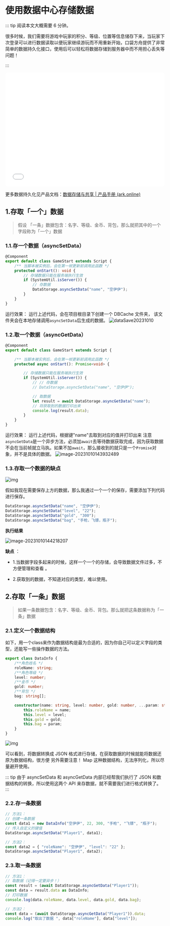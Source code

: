 # 使用数据中心存储数据

::: tip 阅读本文大概需要 6 分钟。

很多时候，我们需要将游戏中玩家的积分、等级、位置等信息储存下来，当玩家下次登录可以进行数据读取以便玩家继续游玩而不用重新开始，口袋方舟提供了非常简单的数据持久化接口，使用后可以轻松将数据存储到服务器中而不用担心丢失等问题！

:::

<iframe sandbox="allow-scripts allow-downloads allow-same-origin allow-popups allow-presentation allow-forms" frameborder="0" draggable="false" allowfullscreen="" allow="encrypted-media;" referrerpolicy="" aha-samesite="" class="iframe-loaded" src="//player.bilibili.com/player.html?aid=322817180&bvid=BV1qw411q7ba&cid=1317949529&p=23&autoplay=0" style="border-radius: 7px; width: 100%; height: 360px;"></iframe>

更多数据持久化见产品文档：[数据存储与共享 | 产品手册 (ark.online)](https://docs.ark.online/Scripting/DataStorage.html)

## 1.存取「一个」数据
> 假设 「一条」数据包含：名字、等级、金币、背包，那么就把其中的一个字段称为「一个」数据

### 1.1.存一个数据（asyncSetData）

```typescript
@Component
export default class GameStart extends Script {
    /** 当脚本被实例后，会在第一帧更新前调用此函数 */
    protected onStart(): void {
        // 存储数据只能在服务端执行生效
        if (SystemUtil.isServer()) {
            // 存数据
            DataStorage.asyncSetData("name", "空伊伊");
        }
    }
}
```

运行效果： 运行上述代码，会在项目根目录下创建一个 DBCache 文件夹， 该文件夹会在本地存储调用`asyncSetData`后生成的数据。
![dataSave20231010](https://arkimg.ark.online/dataSave20231010.gif)

### 1.2.取一个数据（asyncGetData）

```typescript
@Component
export default class GameStart extends Script {

    /** 当脚本被实例后，会在第一帧更新前调用此函数 */
    protected async onStart(): Promise<void> {

        // 存储数据只能在服务端执行生效
        if (SystemUtil.isServer()) {
            // // 存数据
            // DataStorage.asyncSetData("name", "空伊伊");

            // 取数据
            let result = await DataStorage.asyncGetData("name");
            // 将获取到的数据打印出来
            console.log(result.data);
        }
    }
}
```
运行效果： 运行上述代码，根据键"name"去取到对应的值并打印出来 注意`asyncGetData`是一个异步方法，必须加`await`去等待数据获取完成，因为获取数据不会在当前帧就立马执。如果不加`await`，那么接收到的就只是一个`Promise`对象，并不是具体的数据。
![image-20231010143932489](https://arkimg.ark.online/image-20231010143932489.webp) 

### 1.3.存取一个数据的缺点

![img](https://ali-forum.ark.online/forum/202302/20/141655tws4vwvnqxakhkx7.png)

假如我现在需要保存上方的数据，那么我通过一个一个的保存，需要添加下列代码进行保存。

```typescript
DataStorage.asyncSetData("name", "空伊伊");
DataStorage.asyncSetData("level", "22");
DataStorage.asyncSetData("gold", "300");
DataStorage.asyncSetData("bag", "手枪，飞镖，瓶子");
```

**执行结果**

![image-20231010144218207](https://arkimg.ark.online/image-20231010144218207.webp)

  **缺点** ：

- 1.当数据字段多起来的时候，这样一个一个的存储，会导致数据文件过多，不方便管理和查看 。

- 2.获取到的数据，不知道对应的类型，难以使用。

## 2.存取「一条」数据

> 如果一条数据包含：名字、等级、金币、背包。那么就把这条数据称为「一条」数据

### 2.1.定义一个数据结构

如下，用一个class来作为数据结构是最为合适的，因为你自己可以定义字段的类型，还能写一些操作数据的方法。

```typescript
export class DataInfo {
    /**角色姓名 */
    roleName: string;
    /**角色等级 */
    level: number;
    /**金币 */
    gold: number;
    /**背包 */
    bag: string[];

    constructor(name: string, level: number, gold: number, ...param: string[]) {
        this.roleName = name;
        this.level = level;
        this.gold = gold;
        this.bag = param;
    }
}
```

![img](https://ali-forum.ark.online/forum/202302/20/144632pvwx5m2e7w2vv5ns.png)

可以看到，将数据转换成 JSON 格式进行存储，在获取数据的时候就能将数据还原为数据结构，很方便
另外需要注意！
Map 这种数据结构，无法序列化，所以尽量避开使用。

::: tip
由于 asyncSetData 和 asyncGetData 内部已经帮我们执行了 JSON 和数据结构的转换，所以使用这两个 API 来存数据，就不需要我们进行格式转换了。
:::

### 2.2.存一条数据

```typescript
// 方法1：
// 创建一条数据
const data1 = new DataInfo("空伊伊", 22, 300, "手枪", "飞镖", "瓶子");
// 传入自定义的键值
DataStorage.asyncSetData("Player1", data1);

// 方法2：
const data2 = { "roleName": "空伊伊", "level": "22" };
DataStorage.asyncSetData("Player1", data2);
```

### 2.3.取一条数据

```typescript
// 方法1：
// 取数据（记得一定要异步！）
const result = (await DataStorage.asyncGetData("Player1"));
const data = result.data as DataInfo;
// 打印数据
console.log(data.roleName, data.level, data.gold, data.bag);

// 方法2：
const data = (await DataStorage.asyncGetData("Player1")).data;
console.log("取出了数据 ", data["roleName"], data["level"]);
```
